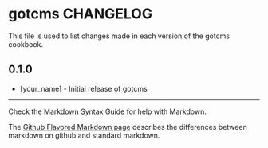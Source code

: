 gotcms CHANGELOG
================

This file is used to list changes made in each version of the gotcms cookbook.

0.1.0
-----
- [your_name] - Initial release of gotcms

- - -
Check the [Markdown Syntax Guide](http://daringfireball.net/projects/markdown/syntax) for help with Markdown.

The [Github Flavored Markdown page](http://github.github.com/github-flavored-markdown/) describes the differences between markdown on github and standard markdown.
